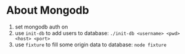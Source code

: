 # About Mongodb

1. set mongodb auth on
2. use `init-db` to add users to database: `./init-db <username> <pwd> <host> <port>`
3. use `fixture` to fill some origin data to  database: `node fixture`
